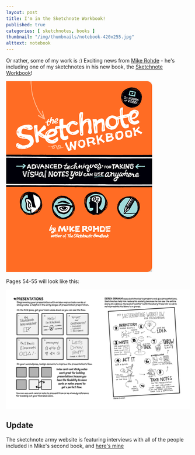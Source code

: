 ```yaml
---
layout: post
title: I'm in the Sketchnote Workbook!
published: true
categories: [ sketchnotes, books ]
thumbnail: "/img/thumbnails/notebook-420x255.jpg"
alttext: notebook
---
```


Or rather, some of my work is :) Exciting news from <a href="http://rohdesign.com">Mike Rohde</a> - 
he's including one of my sketchnotes in his new book, the 
<a href="http://rohdesign.com/workbook/" alt="link to book">Sketchnote Workbook</a>! 

<img src="/img/posts/im-in-the-sketchnote-workbook/rohde-sketchnote-workbook.png" alt="book cover" class="u-max-full-width" />

Pages 54-55 will look like this:

<img src="/img/posts/im-in-the-sketchnote-workbook/tsw-ch3-54-55.png" alt="page 55 of book" class="u-max-full-width" />


## Update

The sketchnote army website is featuring interviews with all of the people included in Mike's second book, and 
[here's mine](http://sketchnotearmy.com/blog/2015/2/10/the-sketchnote-workbook-featured-sketchnoter-derek-graham.html)
